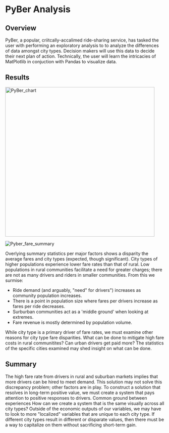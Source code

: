 # PyBer Analysis

## Overview

PyBer, a popular, criitcally-accalimed ride-sharing service, has tasked the user with performing an exploratory analysis to to analyze the differences of data amongst city types. Decision makers will use this data to decide their next plan of action. Technically, the user will learn the intricacies of MatPlotlib in conjuction with Pandas to visualize data. 


## Results 

<img width="473" alt="PyBer_chart" src="https://user-images.githubusercontent.com/106895220/178657970-bd180fa5-d7ee-41b8-a0a3-29a735c4c154.png">

![Pyber_fare_summary](https://user-images.githubusercontent.com/106895220/178644312-64da4670-12d5-44d6-9d2e-fde92fe4e917.png)

Overlying summary statistics per major factors shows a disparity the average fares and city types (expected, though significant). City types of higher populations experience lower fare rates than that of rural. Low populations in rural communities facilitate a need for greater charges; there are not as many drivers and riders in smaller communities. From this we surmise:

- Ride demand (and arguably, "need" for drivers") increases as community population increases.
- There is a point in population size where fares per drivers increase as fares per ride decreases.
- Surburban communities act as a 'middle ground' when looking at extremes.
- Fare revenue is mostly determined by population volume.

While city type is a primary driver of fare rates, we must examine other reasons for city type fare disparities. What can be done to mitigate  high fare costs in rural communitites? Can urban drivers get paid more? The statistics of the specific cities examined may shed insight on what can be done. 

## Summary

The high fare rate from drivers in rural and suburban markets implies that more drivers can be hired to meet demand. This solution may not solve this discrepancy problem; other factors are in play. To construct a solution that resolves in long-term positive value, we must create a system that pays attention to positive responses to drivers. Common ground between experiences   How can we create a system that is the same visually across all city types? Outside of the economic outputs of our variables, we may have to look to more "localized" variables that are unique to each city type. If different city types result in different or disparate values, then there must be a way to capitalize on them without sacrificing short-term gain.
